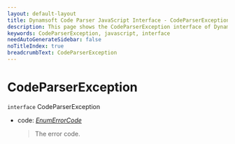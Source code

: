 ```yaml
---
layout: default-layout
title: Dynamsoft Code Parser JavaScript Interface - CodeParserException
description: This page shows the CodeParserException interface of Dynamsoft Code Parser for JavaScript.
keywords: CodeParserException, javascript, interface
needAutoGenerateSidebar: false
noTitleIndex: true
breadcrumbText: CodeParserException
---
```


# CodeParserException

`interface` CodeParserException

* code: *[EnumErrorCode](../enum/EnumErrorCode.md)*

  > The error code.


